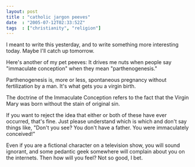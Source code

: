 ```yaml
---
layout: post
title : "catholic jargon peeves"
date  : "2005-07-12T02:33:52Z"
tags  : ["christianity", "religion"]
---
```

I meant to write this yesterday, and to write something more interesting today. Maybe I'll catch up tomorrow.

Here's another of my pet peeves:  It drives me nuts when people say "immaculate conception" when they mean "parthenogenesis."

Parthenogenesis is, more or less, spontaneous pregnancy without fertilization by a man.  It's what gets you a virgin birth.

The doctrine of the Immaculate Conception refers to the fact that the Virgin Mary was born without the stain of original sin.

If you want to reject the idea that either or both of these have ever occurred, that's fine.  Just please understand which is which and don't say things like, "Don't you see?  You don't have a father.  You were immaculately conceived!"

Even if you are a fictional character on a television show, you will sound ignorant, and some pedantic geek somewhere will complain about you on the internets.  Then how will you feel?  Not so good, I bet. 
